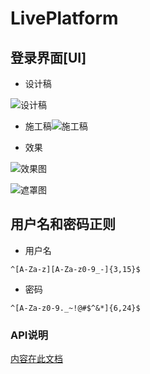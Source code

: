 # LivePlatform

## 登录界面[UI]

-   设计稿

![设计稿](https://i.loli.net/2020/09/24/3PsKl2gHXV8ErAQ.png)  

-   施工稿![施工稿](C:/Users/thatboy/AppData/Roaming/Typora/typora-user-images/image-20200927160822954.png)

-   效果

![效果图](https://i.loli.net/2020/09/27/DtsjhlAfMHndr2q.png)

![遮罩图](https://i.loli.net/2020/09/27/nAdxPvT23F5bY64.png)

## 用户名和密码正则

-   用户名

`^[A-Za-z][A-Za-z0-9_-]{3,15}$`

-   密码

`^[A-Za-z0-9._~!@#$^&*]{6,24}$`

### API说明

[内容在此文档](API.md)